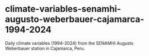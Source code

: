# climate-variables-senamhi-augusto-weberbauer-cajamarca-1994-2024
Daily climate variables (1994–2024) from the SENAMHI Augusto Weberbauer station in Cajamarca, Peru.
